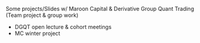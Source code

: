 Some projects/Slides w/ Maroon Capital & Derivative Group Quant Trading (Team project & group work)
- DGQT open lecture & cohort meetings
- MC winter project
